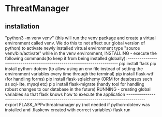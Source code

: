 # ThreatManager


## installation
"python3 -m venv venv" (this will run the venv package and create a virtual environment called venv. We do this to not affect our global version of python)
to activate newly installed virtual environment type "source venv/bin/activate"
while in the venv environment, 
    INSTALLING - execute the following commands(to keep it from being installed globally):
    -------------------------------------------------------------------------
    pip install flask
    pip install python-dotenv (to allow using an env file instead of setting the environment variables every time through the terminal)
    pip install flask-wtf (for handling forms)
    pip install flask-sqlalchemy (ORM for databases such as sql-lite, mysql etc)
    pip install flask-migrate (handy tool for handling robust changes to our database in the future)
    RUNNING - creating global variables so that flask knows how to execute the application
    ---------------------------------------------------------------------------------------
    export FLASK_APP=threatmanager.py (not needed if python-dotenv was installed and .flaskenv created with correct variables)
    flask run
